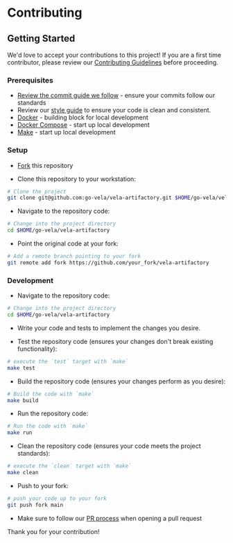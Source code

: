 # Contributing

## Getting Started

We'd love to accept your contributions to this project! If you are a first time contributor, please review our [Contributing Guidelines](https://go-vela.github.io/docs/community/contributing_guidelines/) before proceeding.

### Prerequisites

* [Review the commit guide we follow](https://chris.beams.io/posts/git-commit/#seven-rules) - ensure your commits follow our standards
* Review our [style guide](https://go-vela.github.io/docs/community/contributing_guidelines/#style-guide) to ensure your code is clean and consistent.
* [Docker](https://docs.docker.com/install/) - building block for local development
* [Docker Compose](https://docs.docker.com/compose/install/) - start up local development
* [Make](https://www.gnu.org/software/make/) - start up local development

### Setup

* [Fork](/fork) this repository

* Clone this repository to your workstation:

```bash
# Clone the project
git clone git@github.com:go-vela/vela-artifactory.git $HOME/go-vela/vela-artifactory
```

* Navigate to the repository code:

```bash
# Change into the project directory
cd $HOME/go-vela/vela-artifactory
```

* Point the original code at your fork:

```bash
# Add a remote branch pointing to your fork
git remote add fork https://github.com/your_fork/vela-artifactory
```

### Development

* Navigate to the repository code:

```bash
# Change into the project directory
cd $HOME/go-vela/vela-artifactory
```

* Write your code and tests to implement the changes you desire.

* Test the repository code (ensures your changes don't break existing functionality):

```bash
# execute the `test` target with `make`
make test
```

* Build the repository code (ensures your changes perform as you desire):

```bash
# Build the code with `make`
make build
```

* Run the repository code:

```bash
# Run the code with `make`
make run
```
* Clean the repository code (ensures your code meets the project standards):

```bash
# execute the `clean` target with `make`
make clean
```

* Push to your fork:

```bash
# push your code up to your fork
git push fork main
```

* Make sure to follow our [PR process](https://go-vela.github.io/docs/community/contributing_guidelines/#development-workflow) when opening a pull request

Thank you for your contribution!
